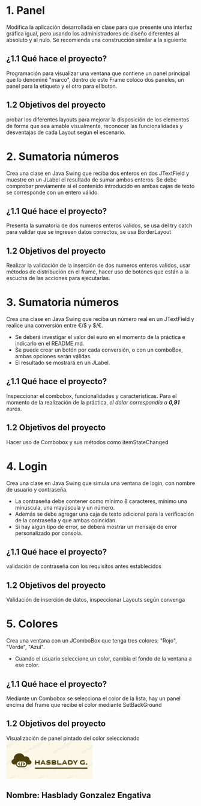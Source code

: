 # 1. Panel
Modifica la aplicación desarrollada en clase para que presente una interfaz gráfica igual, pero usando los administradores de diseño diferentes al absoluto y al nulo. Se recomienda una construcción similar a la siguiente:

## ¿1.1 Qué hace el proyecto?
Programación para visualizar una ventana que contiene un panel principal que lo denominé "marco", dentro de este Frame coloco dos paneles, un panel para la etiqueta y el otro para el boton.

## 1.2 Objetivos del proyecto
probar los diferentes layouts para mejorar la disposición de los elementos de forma que sea amable visualmente, reconocer las funcionalidades y desventajas de cada Layout según el escenario.

# 2. Sumatoria números 
Crea una clase en Java Swing que reciba dos enteros en dos JTextField y muestre en un JLabel el resultado de sumar ambos enteros. Se debe comprobar previamente si el contenido introducido en ambas cajas de texto se corresponde con un entero válido.

## ¿1.1 Qué hace el proyecto?
Presenta la sumatoria de dos numeros enteros validos, se usa del try catch para validar que se ingresen datos correctos, se usa BorderLayout 

## 1.2 Objetivos del proyecto
Realizar la validación de la inserción de dos numeros enteros validos, usar métodos de distribución en el frame, hacer uso de botones que están a la escucha de las acciones para ejecutarlas.


# 3. Sumatoria números 
Crea una clase en Java Swing que reciba un número real en un JTextField y realice una conversión entre €/$ y $/€.
- Se deberá investigar el valor del euro en el momento de la práctica e indicarlo en el README.md.
- Se puede crear un botón por cada conversión, o con un comboBox, ambas opciones serán válidas.
- El resultado se mostrará en un JLabel.

## ¿1.1 Qué hace el proyecto?
Inspeccionar el combobox, funcionalidades y caracteristicas. Para el momento de la realización de la práctica, *el dolar correspondía a **0,91** euros*.

## 1.2 Objetivos del proyecto
Hacer uso de Combobox y sus métodos como itemStateChanged

# 4. Login
Crea una clase en Java Swing que simula una ventana de login, con nombre de usuario y contraseña.
- La contraseña debe contener como mínimo 8 caracteres, mínimo una minúscula, una mayúscula y un número.
- Además se debe agregar una caja de texto adicional para la verificación de la contraseña y que ambas coincidan.
- Si hay algún tipo de error, se deberá mostrar un mensaje de error personalizado por consola.

## ¿1.1 Qué hace el proyecto?
validación de contraseña con los requisitos antes establecidos

## 1.2 Objetivos del proyecto
Validación de inserción de datos, inspeccionar Layouts según convenga


# 5. Colores
Crea una ventana con un JComboBox que tenga tres colores: "Rojo", "Verde", "Azul".
- Cuando el usuario seleccione un color, cambia el fondo de la ventana a ese color.

## ¿1.1 Qué hace el proyecto?
Mediante un Combobox se selecciona el color de la lista, hay un panel encima del frame que recibe el color mediante SetBackGround

## 1.2 Objetivos del proyecto
Visualización de panel pintado del color seleccionado
![Logo](https://github.com/hasblady/ventana_test/blob/main/logo_git.PNG)
## Nombre: Hasblady Gonzalez Engativa
